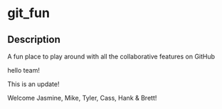 # git_fun
## Description

A fun place to play around with all the collaborative features on GitHub

hello team!

This is an update!

Welcome Jasmine, Mike, Tyler, Cass, Hank & Brett!